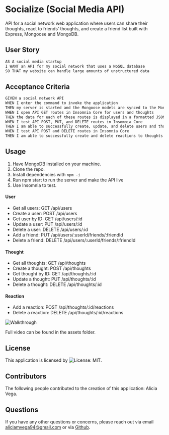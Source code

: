 # Socialize (Social Media API)

API for a social network web application where users can share their thoughts, react to friends’ thoughts, and create a friend list built with Express, Mongoose and MongoDB.

## User Story

```md
AS A social media startup
I WANT an API for my social network that uses a NoSQL database
SO THAT my website can handle large amounts of unstructured data
```

## Acceptance Criteria

```md
GIVEN a social network API
WHEN I enter the command to invoke the application
THEN my server is started and the Mongoose models are synced to the MongoDB database
WHEN I open API GET routes in Insomnia Core for users and thoughts
THEN the data for each of these routes is displayed in a formatted JSON
WHEN I test API POST, PUT, and DELETE routes in Insomnia Core
THEN I am able to successfully create, update, and delete users and thoughts in my database
WHEN I test API POST and DELETE routes in Insomnia Core
THEN I am able to successfully create and delete reactions to thoughts and add and remove friends to a user’s friend list
```

## Usage

1. Have MongoDB installed on your machine.
2. Clone the repo.
3. Install dependencies with `npm -i`
4. Run npm start to run the server and make the API live
5. Use Insomnia to test.

#### User
- Get all users: GET /api/users
- Create a user: POST /api/users
- Get user by ID: GET /api/users/:id
- Update a user: PUT /api/users/:id
- Delete a user: DELETE /api/users/:id
- Add a friend: PUT /api/users/:userId/friends/:friendId
- Delete a friend: DELETE /api/users/:userId/friends/:friendId

#### Thought
- Get all thoughts: GET /api/thoughts
- Create a thought: POST /api/thoughts
- Get thought by ID: GET /api/thoughts/:id
- Update a thought: PUT /api/thoughts/:id
- Delete a thought: DELETE /api/thoughts/:id

#### Reaction
- Add a reaction: POST /api/thoughts/:id/reactions
- Delete a reaction: DELETE /api/thoughts/:id/reactions

![Walkthrough](./assets/Social_Network_API.gif)

Full video can be found in the assets folder.

## License
This application is licensed by ![License: MIT](https://img.shields.io/badge/License-MIT-yellow.svg).

## Contributors
The following people contributed to the creation of this application: Alicia Vega.

## Questions
If you have any other questions or concerns, please reach out via email aliciamvega94@gmail.com or via <a href="https://github.com/aliciavega731"> Github</a>.